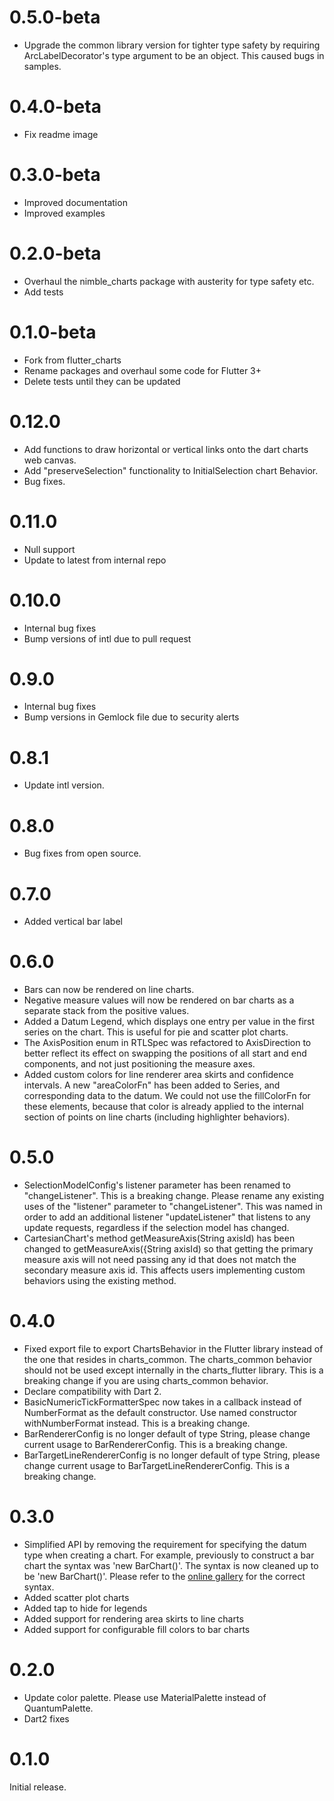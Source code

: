 # 0.5.0-beta
* Upgrade the common library version for tighter type safety by requiring ArcLabelDecorator's type argument to be an object. This caused bugs in samples.

# 0.4.0-beta
* Fix readme image

# 0.3.0-beta
* Improved documentation
* Improved examples

# 0.2.0-beta
* Overhaul the nimble_charts package with austerity for type safety etc.
* Add tests

# 0.1.0-beta
* Fork from flutter_charts
* Rename packages and overhaul some code for Flutter 3+
* Delete tests until they can be updated

# 0.12.0
* Add functions to draw horizontal or vertical links onto the dart charts web canvas.
* Add "preserveSelection" functionality to InitialSelection chart Behavior.
* Bug fixes.

# 0.11.0
* Null support
* Update to latest from internal repo

# 0.10.0
* Internal bug fixes
* Bump versions of intl due to pull request

# 0.9.0
* Internal bug fixes
* Bump versions in Gemlock file due to security alerts

# 0.8.1
* Update intl version.

# 0.8.0
* Bug fixes from open source.

# 0.7.0
* Added vertical bar label

# 0.6.0
* Bars can now be rendered on line charts.
* Negative measure values will now be rendered on bar charts as a separate stack from the positive
values.
* Added a Datum Legend, which displays one entry per value in the first series on the chart. This is
 useful for pie and scatter plot charts.
* The AxisPosition enum in RTLSpec was refactored to AxisDirection to better reflect its effect on
swapping the positions of all start and end components, and not just positioning the measure axes.
* Added custom colors for line renderer area skirts and confidence intervals. A new "areaColorFn"
has been added to Series, and corresponding data to the datum. We could not use the fillColorFn for
these elements, because that color is already applied to the internal section of points on line
charts (including highlighter behaviors).

# 0.5.0
* SelectionModelConfig's listener parameter has been renamed to "changeListener". This is a breaking
change. Please rename any existing uses of the "listener" parameter to "changeListener". This was
named in order to add an additional listener "updateListener" that listens to any update requests,
regardless if the selection model has changed.
* CartesianChart's method getMeasureAxis(String axisId) has been changed to
getMeasureAxis({String axisId) so that getting the primary measure axis will not need passing any id
that does not match the secondary measure axis id. This affects users implementing custom behaviors
using the existing method.

# 0.4.0
* Fixed export file to export ChartsBehavior in the Flutter library instead of the one that resides
in charts_common. The charts_common behavior should not be used except internally in the
charts_flutter library. This is a breaking change if you are using charts_common behavior.
* Declare compatibility with Dart 2.
* BasicNumericTickFormatterSpec now takes in a callback instead of NumberFormat as the default
constructor. Use named constructor withNumberFormat instead. This is a breaking change.
* BarRendererConfig is no longer default of type String, please change current usage to
BarRendererConfig<String>. This is a breaking change.
* BarTargetLineRendererConfig is no longer default of type String, please change current usage to
BarTargetLineRendererConfig<String>. This is a breaking change.

# 0.3.0
* Simplified API by removing the requirement for specifying the datum type when creating a chart.
For example, previously to construct a bar chart the syntax was 'new BarChart<MyDatumType>()'.
The syntax is now cleaned up to be 'new BarChart()'. Please refer to the
[online gallery](https://google.github.io/charts/flutter/gallery.html) for the correct syntax.
* Added scatter plot charts
* Added tap to hide for legends
* Added support for rendering area skirts to line charts
* Added support for configurable fill colors to bar charts

# 0.2.0

* Update color palette. Please use MaterialPalette instead of QuantumPalette.
* Dart2 fixes

# 0.1.0

Initial release.

